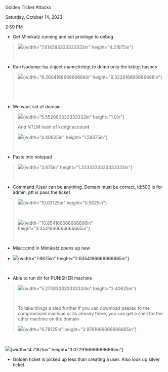 Golden Ticket Attacks

Saturday, October 14, 2023

2:59 PM

-   Get Mimikatz running and set privilege to debug

> ![](003_Golden_Ticket_Attacks_000.png){width="7.614583333333333in" height="4.21875in"}
>
>  

-   Run lsadump::lsa /inject /name:krbtgt to dump only the krbtgt hashes

> ![](003_Golden_Ticket_Attacks_001.png){width="8.260416666666666in" height="9.322916666666666in"}
>
>  
>
>  

-   We want sid of domain

> ![](003_Golden_Ticket_Attacks_002.png){width="5.552083333333333in" height="1.0in"}
>
> And NTLM hash of krbtgt accoun**t**
>
> ![](003_Golden_Ticket_Attacks_003.png){width="4.40625in" height="1.59375in"}
>
>  

-   Paste into notepad

> ![](003_Golden_Ticket_Attacks_004.png){width="3.875in" height="1.3333333333333333in"}
>
>  

-   Command /User can be anything, Domain must be correct, id:500 is for admin, ptt is pass the ticket

> ![](003_Golden_Ticket_Attacks_005.png){width="10.03125in" height="0.5625in"}
>
>  
>
> ![](003_Golden_Ticket_Attacks_006.png){width="10.854166666666666in" height="3.3541666666666665in"}
>
>  

-   Misc::cmd in Mimikatz opens up new

-   ![](003_Golden_Ticket_Attacks_007.png){width="7.6875in" height="2.6354166666666665in"}

 

-   Able to run dir for PUNISHER machine

> ![](003_Golden_Ticket_Attacks_008.png){width="5.270833333333333in" height="3.40625in"}
>
>  
>
> To take things a step further if you can download psexec to the compromised machine or its already there, you can get a shell for the other machine on the domain
>
> ![](003_Golden_Ticket_Attacks_009.png){width="6.78125in" height="2.9791666666666665in"}

 

![](003_Golden_Ticket_Attacks_010.png){width="4.71875in" height="3.0729166666666665in"}

-   Golden ticket is picked up less than creating a user. Also look up silver ticket.
